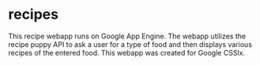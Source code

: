 # recipes
This recipe webapp runs on Google App Engine. The webapp utilizes the recipe puppy API to ask a user for a type of food and then displays various recipes of the entered food. This webapp was created for Google CSSIx.
